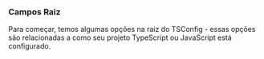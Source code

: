 ### Campos Raiz

Para começar, temos algumas opções na raiz do TSConfig - essas opções são relacionadas a como seu projeto TypeScript ou JavaScript está configurado.

